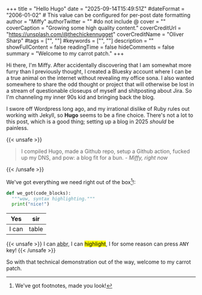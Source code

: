 +++
title = "Hello Hugo"
date = "2025-09-14T15:49:51Z"
#dateFormat = "2006-01-02" # This value can be configured for per-post date formatting
author = "Miffy"
authorTwitter = "" #do not include @
cover = ""
coverCaption = "Growing some high quality content."
coverCreditUrl = "https://unsplash.com/@thechickennugget"
coverCreditName = "Oliver Sharp"
#tags = ["", ""]
#keywords = ["", ""]
description = ""
showFullContent = false
readingTime = false
hideComments = false
summary = "Welcome to my carrot patch."
+++

Hi there, I'm Miffy.
After accidentally discovering that I am somewhat more furry than I previously thought, I created a Bluesky account where I can be a true animal on the internet without revealing my office sona.
I also wanted somewhere to share the odd thought or project that will otherwise be lost in a stream of questionable closeups of myself and shitposting about Jira.
So I'm channeling my inner 90s kid and bringing back the blog.

I swore off Wordpress long ago, and my irrational dislike of Ruby rules out working with Jekyll, so **Hugo** seems to be a fine choice.
There's not a lot to this post, which is a good thing; setting up a blog in 2025 *should* be painless.

{{< unsafe >}}
<blockquote>
I compiled Hugo, made a Github repo, setup a Github action, fucked up my DNS, and pow: a blog fit for a bun.
<cite>- Miffy, right now</cite>
</blockquote>
{{< /unsafe >}}

We've got everything we need right out of the box[^1]!:

[^1]: We've got footnotes, made you look!

```python
def we_got(code_blocks):
  """wow, syntax highlighting."""
  print("nice!")
```

| Yes | sir |
|-----|-----|
| I can | table |

{{< unsafe >}}
I can <abbr title="abbreviate">abbr</abbr>, I can <mark>highlight</mark>, I for some reason can press <kbd>ANY</kbd> key!
{{< /unsafe >}}

So with that technical demonstration out of the way, welcome to my carrot patch.
